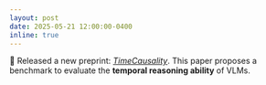 ```yaml
---
layout: post
date: 2025-05-21 12:00:00-0400
inline: true
---
```


🌟 Released a new preprint: [*TimeCausality*](https://arxiv.org/abs/2505.15435). This paper proposes a benchmark to evaluate the **temporal reasoning ability** of VLMs.
